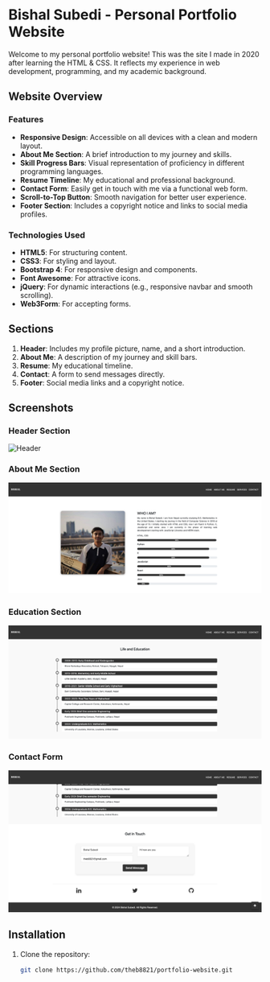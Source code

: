 # Bishal Subedi - Personal Portfolio Website

Welcome to my personal portfolio website! This was the site I made in 2020 after learning the HTML & CSS. It reflects my experience in web development, programming, and my academic background.

## Website Overview

### Features

-   **Responsive Design**: Accessible on all devices with a clean and modern layout.
-   **About Me Section**: A brief introduction to my journey and skills.
-   **Skill Progress Bars**: Visual representation of proficiency in different programming languages.
-   **Resume Timeline**: My educational and professional background.
-   **Contact Form**: Easily get in touch with me via a functional web form.
-   **Scroll-to-Top Button**: Smooth navigation for better user experience.
-   **Footer Section**: Includes a copyright notice and links to social media profiles.

### Technologies Used

-   **HTML5**: For structuring content.
-   **CSS3**: For styling and layout.
-   **Bootstrap 4**: For responsive design and components.
-   **Font Awesome**: For attractive icons.
-   **jQuery**: For dynamic interactions (e.g., responsive navbar and smooth scrolling).
-   **Web3Form**: For accepting forms.

## Sections

1. **Header**: Includes my profile picture, name, and a short introduction.
2. **About Me**: A description of my journey and skill bars.
3. **Resume**: My educational timeline.
4. **Contact**: A form to send messages directly.
5. **Footer**: Social media links and a copyright notice.

## Screenshots

### Header Section

![Header](./img/screenshot-1.png)

### About Me Section

![About Me](./img/screenshot-2.png)

### Education Section

![Education](./img/screenshot-3.png)

### Contact Form

![Contact Form](./img/screenshot-4.png)

## Installation

1. Clone the repository:
    ```bash
    git clone https://github.com/theb8821/portfolio-website.git
    ```
